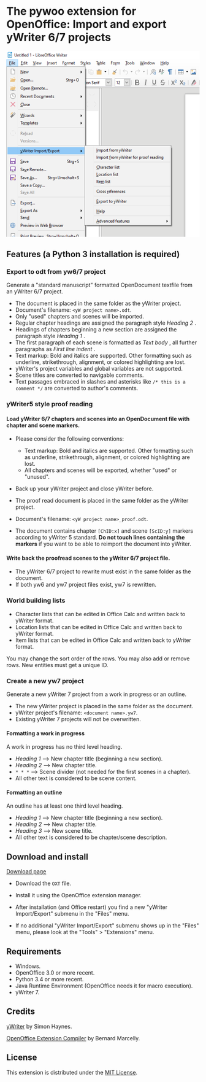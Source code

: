 # The pywoo extension for OpenOffice: Import and export yWriter 6/7 projects

![Screenshot: Menu in LibreOffice](https://raw.githubusercontent.com/peter88213/yw-cnv/master/docs/Screenshots/lo_menu.png)

## Features (a Python 3 installation is required)

### Export to odt from yw6/7 project 

Generate a "standard manuscript" formatted OpenDocument textfile from an yWriter 6/7 project.

* The document is placed in the same folder as the yWriter project.
* Document's filename: `<yW project name>.odt`.
* Only "used" chapters and scenes will be imported.
* Regular chapter headings are assigned the paragraph style _Heading 2_ .
* Headings of chapters beginning a new section are assigned the paragraph style _Heading 1_ .
* The first paragraph of each scene is formatted as _Text body_ , all further paragraphs as _First line indent_ . 
* Text markup: Bold and italics are supported. Other formatting such as underline, strikethrough, alignment, or colored highlighting are lost.
* yWriter's project variables and global variables are not supported.
* Scene titles are converted to navigable comments. 
* Text passages embraced in slashes and asterisks like `/* this is a comment */` are converted to author's comments.


### yWriter5 style proof reading

#### Load yWriter 6/7 chapters and scenes into an OpenDocument file with chapter and scene markers. 

* Please consider the following conventions:
    * Text markup: Bold and italics are supported. Other formatting such as underline, strikethrough, alignment, or colored highlighting are lost.
    * All chapters and scenes will be exported, whether "used" or "unused".
    
* Back up your yWriter project and close yWriter before.
* The proof read document is placed in the same folder as the yWriter project.
* Document's filename: `<yW project name>_proof.odt`.
* The document contains chapter `[ChID:x]` and scene `[ScID:y]` markers according to yWriter 5 standard.  __Do not touch lines containing the markers__  if you want to be able to reimport the document into yWriter.

#### Write back the proofread scenes to the yWriter 6/7 project file.

* The yWriter 6/7 project to rewrite must exist in the same folder as the document.
* If both yw6 and yw7 project files exist, yw7 is rewritten. 

### World building lists

* Character lists that can be edited in Office Calc and written back to yWriter format.
* Location lists that can be edited in Office Calc and written back to yWriter format.
* Item lists that can be edited in Office Calc and written back to yWriter format.

You may change the sort order of the rows. You may also add or remove rows. New entities must get a unique ID.

### Create a new yw7 project 

Generate a new yWriter 7 project from a work in progress or an outline.

* The new yWriter project is placed in the same folder as the document.
* yWriter project's filename: `<document name>.yw7`.
* Existing yWriter 7 projects will not be overwritten.


#### Formatting a work in progress

A work in progress has no third level heading.

* _Heading 1_  -->  New chapter title (beginning a new section).
* _Heading 2_  -->  New chapter title.
* `* * *`  -->  Scene divider (not needed for the first scenes in a chapter).
* All other text is considered to be scene content.

#### Formatting an outline

An outline has at least one third level heading.

* _Heading 1_  -->  New chapter title (beginning a new section).
* _Heading 2_  -->  New chapter title.
* _Heading 3_  -->  New scene title.
* All other text is considered to be chapter/scene description.


## Download and install

[Download page](https://github.com/peter88213/pywoo/releases/latest)

* Download the `OXT` file.

* Install it using the OpenOffice extension manager.

* After installation (and Office restart) you find a new "yWriter Import/Export" submenu in the "Files" menu.

* If no additional "yWriter Import/Export" submenu shows up in the "Files" menu, please look at the "Tools" > "Extensions" menu.

## Requirements

* Windows.
* OpenOffice 3.0 or more recent. 
* Python 3.4 or more recent.
* Java Runtime Environment (OpenOffice needs it for macro execution).
* yWriter 7. 

## Credits

[yWriter](http://spacejock.com/yWriter7.html) by Simon Haynes.

[OpenOffice Extension Compiler](https://wiki.openoffice.org/wiki/Extensions_Packager#Extension_Compiler) by Bernard Marcelly.

## License

This extension is distributed under the [MIT License](http://www.opensource.org/licenses/mit-license.php).
